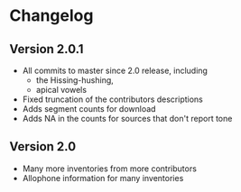 # Changelog

## Version 2.0.1

- All commits to master since 2.0 release, including 
  - the Hissing-hushing, 
  - apical vowels
- Fixed truncation of the contributors descriptions
- Adds segment counts for download
- Adds NA in the counts for sources that don't report tone


## Version 2.0

- Many more inventories from more contributors
- Allophone information for many inventories

